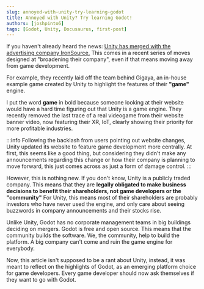 ```yaml
---
slug: annoyed-with-unity-try-learning-godot
title: Annoyed with Unity? Try learning Godot!
authors: [joshpinto6]
tags: [Godot, Unity, Docusaurus, first-post]
---
```


If you haven't already heard the news: [Unity has merged with the advertising company IronSource.](https://blog.unity.com/news/welcome-ironsource) This comes in a recent series of moves designed at "broadening their company", even if that means moving away from game development.

For example, they recently laid off the team behind Gigaya, an in-house example game created by Unity to highlight the features of their **"game"** engine.

I put the word **game** in bold because someone looking at their website would have a hard time figuring out that Unity is a game engine. They recently removed the last trace of a real videogame from their website banner video, now featuring their XR, IoT, clearly showing their priority for more profitable industries.

:::info
Following the backlash from users pointing out website changes, Unity updated its website to feature game development more centrally. At first, this seems like a good thing, but considering they didn't make any announcements regarding this change or how their company is planning to move forward, this just comes across as just a form of damage control.
:::

However, this is nothing new. If you don't know, Unity is a publicly traded company. This means that they are **legally obligated to make business decisions to benefit their shareholders, not game developers or the "community"** For Unity, this means most of their shareholders are probably investors who have never used the engine, and only care about seeing buzzwords in company announcements and their stocks rise.

Unlike Unity, Godot has no corporate management teams in big buildings deciding on mergers. Godot is free and open source. This means that the community builds the software. We, the community, help to build the platform. A big company can't come and ruin the game engine for everybody.

Now, this article isn't supposed to be a rant about Unity, instead, it was meant to reflect on the highlights of Godot, as an emerging platform choice for game developers. Every game developer should now ask themselves if they want to go with Godot.

